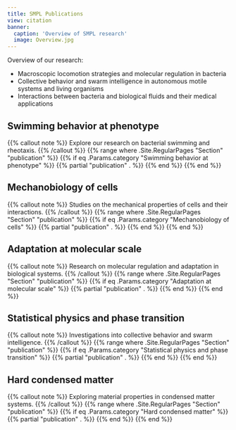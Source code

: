 ```yaml
---
title: SMPL Publications
view: citation
banner:
  caption: 'Overview of SMPL research'
  image: Overview.jpg
---
```


Overview of our research:
- Macroscopic locomotion strategies and molecular regulation in bacteria
- Collective behavior and swarm intelligence in autonomous motile systems and living organisms
- Interactions between bacteria and biological fluids and their medical applications

## Swimming behavior at phenotype
{{% callout note %}}
Explore our research on bacterial swimming and rheotaxis.
{{% /callout %}}
{{% range where .Site.RegularPages "Section" "publication" %}}
  {{% if eq .Params.category "Swimming behavior at phenotype" %}}
    {{% partial "publication" . %}}
  {{% end %}}
{{% end %}}

## Mechanobiology of cells
{{% callout note %}}
Studies on the mechanical properties of cells and their interactions.
{{% /callout %}}
{{% range where .Site.RegularPages "Section" "publication" %}}
  {{% if eq .Params.category "Mechanobiology of cells" %}}
    {{% partial "publication" . %}}
  {{% end %}}
{{% end %}}

## Adaptation at molecular scale
{{% callout note %}}
Research on molecular regulation and adaptation in biological systems.
{{% /callout %}}
{{% range where .Site.RegularPages "Section" "publication" %}}
  {{% if eq .Params.category "Adaptation at molecular scale" %}}
    {{% partial "publication" . %}}
  {{% end %}}
{{% end %}}

## Statistical physics and phase transition
{{% callout note %}}
Investigations into collective behavior and swarm intelligence.
{{% /callout %}}
{{% range where .Site.RegularPages "Section" "publication" %}}
  {{% if eq .Params.category "Statistical physics and phase transition" %}}
    {{% partial "publication" . %}}
  {{% end %}}
{{% end %}}

## Hard condensed matter
{{% callout note %}}
Exploring material properties in condensed matter systems.
{{% /callout %}}
{{% range where .Site.RegularPages "Section" "publication" %}}
  {{% if eq .Params.category "Hard condensed matter" %}}
    {{% partial "publication" . %}}
  {{% end %}}
{{% end %}}